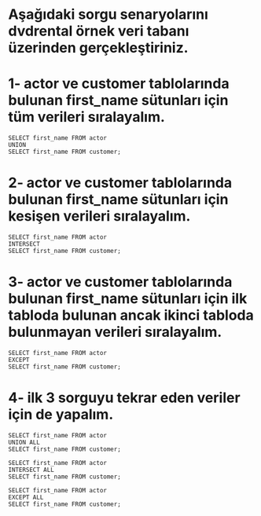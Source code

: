 # Aşağıdaki sorgu senaryolarını dvdrental örnek veri tabanı üzerinden gerçekleştiriniz.

# 1- actor ve customer tablolarında bulunan first_name sütunları için tüm verileri sıralayalım.
	SELECT first_name FROM actor
	UNION
	SELECT first_name FROM customer;
# 2- actor ve customer tablolarında bulunan first_name sütunları için kesişen verileri sıralayalım.
	SELECT first_name FROM actor
	INTERSECT
	SELECT first_name FROM customer;
	
# 3- actor ve customer tablolarında bulunan first_name sütunları için ilk tabloda bulunan ancak ikinci tabloda bulunmayan verileri sıralayalım.
	SELECT first_name FROM actor
	EXCEPT
	SELECT first_name FROM customer;

# 4- ilk 3 sorguyu tekrar eden veriler için de yapalım.
 	SELECT first_name FROM actor
 	UNION ALL
 	SELECT first_name FROM customer;

 	SELECT first_name FROM actor
 	INTERSECT ALL
 	SELECT first_name FROM customer;

 	SELECT first_name FROM actor
 	EXCEPT ALL
 	SELECT first_name FROM customer;